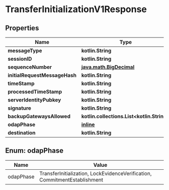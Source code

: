 
# TransferInitializationV1Response

## Properties
Name | Type | Description | Notes
------------ | ------------- | ------------- | -------------
**messageType** | **kotlin.String** |  | 
**sessionID** | **kotlin.String** |  | 
**sequenceNumber** | [**java.math.BigDecimal**](java.math.BigDecimal.md) |  | 
**initialRequestMessageHash** | **kotlin.String** |  | 
**timeStamp** | **kotlin.String** |  | 
**processedTimeStamp** | **kotlin.String** |  | 
**serverIdentityPubkey** | **kotlin.String** |  | 
**signature** | **kotlin.String** |  | 
**backupGatewaysAllowed** | **kotlin.collections.List&lt;kotlin.String&gt;** |  | 
**odapPhase** | [**inline**](#OdapPhase) |  |  [optional]
**destination** | **kotlin.String** |  |  [optional]


<a name="OdapPhase"></a>
## Enum: odapPhase
Name | Value
---- | -----
odapPhase | TransferInitialization, LockEvidenceVerification, CommitmentEstablishment



